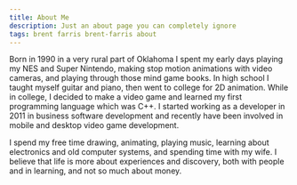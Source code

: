 ```yaml
---
title: About Me
description: Just an about page you can completely ignore
tags: brent farris brent-farris about
---
```


Born in 1990 in a very rural part of Oklahoma I spent my early days playing my NES and Super Nintendo, making stop motion animations with video cameras, and playing through those mind game books. In high school I taught myself guitar and piano, then went to college for 2D animation. While in college, I decided to make a video game and learned my first programming language which was C++. I started working as a developer in 2011 in business software development and recently have been involved in mobile and desktop video game development.

I spend my free time drawing, animating, playing music, learning about electronics and old computer systems, and spending time with my wife. I believe that life is more about experiences and discovery, both with people and in learning, and not so much about money.
